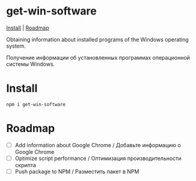 # get-win-software
[Install](https://github.com/skrike/get-win-software/edit/master/README.md#install) | [Roadmap](https://github.com/skrike/get-win-software#roadmap)

Obtaining information about installed programs of the Windows operating system.

Получение информации об установленных программах операционной системы Windows.

# Install
```
npm i get-win-software
```

# Roadmap
- [ ] Add information about Google Chrome / Добавьте информацию о Google Chrome
- [ ] Optimize script performance / Оптимизация производительности скрипта
- [ ] Push package to NPM / Разместить пакет в NPM
